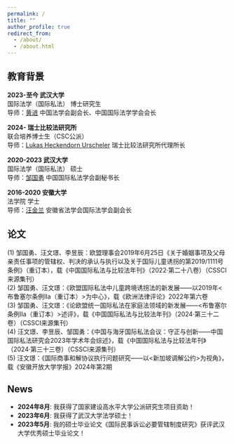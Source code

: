 ```yaml
---
permalink: /
title: ""
author_profile: true
redirect_from: 
  - /about/
  - /about.html
---
```


## 教育背景
**2023-至今 武汉大学**<br/>
国际法学（国际私法） 博士研究生<br/>
导师：[黄进](https://wapbaike.baidu.com/item/%E9%BB%84%E8%BF%9B/3897957) 中国法学会副会长、中国国际法学学会会长<br/>

**2024- 瑞士比较法研究所**<br/>
联合培养博士生（CSC公派）<br/>
导师：[Lukas Heckendorn Urscheler](https://www.isdc.ch/en/sicl/team) 瑞士比较法研究所代理所长<br/>

**2020-2023 武汉大学**<br/>
国际法学（国际私法） 硕士<br/>
导师：[邹国勇](https://law.whu.edu.cn/info/1233/5316.htm) 中国国际私法学会副秘书长<br/>

**2016-2020 安徽大学**<br/>
法学院 学士<br/>
导师：[汪金兰](https://law.ahu.edu.cn/2011/0117/c5033a35859/page.htm) 安徽省法学会国际法学会副会长<br/>

## 论文
(1) 邹国勇、汪文璟、李昱辰：欧盟理事会2019年6月25日《关于婚姻事项及父母亲责任事项的管辖权、判决的承认与执行以及关于国际儿童诱拐的第2019/1111号条例》（重订本），载《中国国际私法与比较法年刊》（2022·第二十八卷）（CSSCI来源集刊）<br/>
(2) 邹国勇、汪文璟：《欧盟国际私法中儿童跨境诱拐法的新发展——以2019年<布鲁塞尔条例IIa（重订本）>为中心》，载《欧洲法律评论》2022年第六卷<br/>
(3) 邹国勇、汪文璟：《论欧盟统一国际私法在家庭法领域的新发展——<布鲁塞尔条例IIa（重订本）>述评》，载《中国国际私法与比较法年刊》（2024·第三十二卷）（CSSCI来源集刊）<br/>
(4) 汪文璟、李昱辰、邹国勇：《中国与海牙国际私法会议：守正与创新——中国国际私法研究会2023年学术年会综述》，载《中国国际私法与比较法年刊》（2024·第三十三卷）（CSSCI来源集刊）<br/>
(5) 汪文璟：《国际商事和解协议执行问题研究——以<新加坡调解公约>为视角》，载《安徽开放大学学报》2024年第2期<br/>

## News
- __2024年8月__: 我获得了国家建设高水平大学公派研究生项目资助！<br>
- __2023年6月__: 我获得了武汉大学法学硕士！<br>
- __2023年5月__: 我的硕士毕业论文《国际民事诉讼必要管辖制度研究》获评武汉大学优秀硕士毕业论文！<br>
